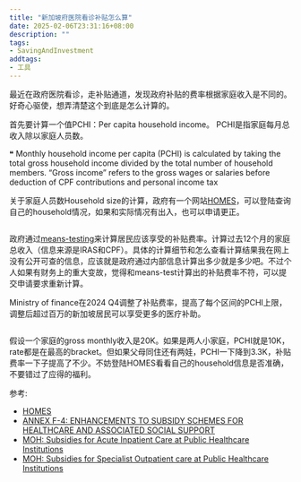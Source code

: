 ```yaml
---
title: "新加坡府医院看诊补贴怎么算"
date: 2025-02-06T23:31:16+08:00
description: ""
tags:
- SavingAndInvestment
addtags:
- 工具
---
```


最近在政府医院看诊，走补贴通道，发现政府补贴的费率根据家庭收入是不同的。好奇心驱使，想弄清楚这个到底是怎么计算的。

首先要计算一个值PCHI：Per capita household income。 PCHI是指家庭每月总收入除以家庭人员数。

❝ Monthly household income per capita (PCHI) is calculated by taking the total gross household income divided by the total number of household members. “Gross income” refers to the gross wages or salaries before deduction of CPF contributions and personal income tax

关于家庭人员数Household size的计算，政府有一个网站[HOMES](https://www.homes.gov.sg/eservice)，可以登陆查询自己的household情况，如果和实际情况有出入，也可以申请更正。

<div>
    <span class="image fit" style="max-width: 600px;"><img src="https://s3.ap-southeast-1.amazonaws.com/littlecheesecake.me/money.sense/subsidy_rate/subsidy_homes.png" alt="" /></span>
</div>

政府通过[means-testing](https://ask.gov.sg/aic/questions/cls1kszws00mk1codlofhooi6?from=relatedquestions)来计算居民应该享受的补贴费率。计算过去12个月的家庭总收入（信息来源是IRAS和CPF）。具体的计算细节和怎么查看计算结果我在网上没有公开可查的信息，应该就是政府通过内部信息计算出多少就是多少吧。不过个人如果有财务上的重大变故，觉得和means-test计算出的补贴费率不符，可以提交申请要求重新计算。

Ministry of finance在2024 Q4调整了补贴费率，提高了每个区间的PCHI上限，调整后超过百万的新加坡居民可以享受更多的医疗补助。

<div>
    <span class="image fit"><img src="https://s3.ap-southeast-1.amazonaws.com/littlecheesecake.me/money.sense/subsidy_rate/subsidy_rate.png" alt="" /></span>
</div>

假设一个家庭的gross monthly收入是20K。如果是两人小家庭，PCHI就是10K，rate都是在最高的bracket。但如果父母同住还有两娃，PCHI一下降到3.3K，补贴费率一下子提高了不少。不妨登陆HOMES看看自己的household信息是否准确，不要错过了应得的福利。

参考:
- [HOMES](https://www.homes.gov.sg/eservice)
- [ANNEX F-4: ENHANCEMENTS TO SUBSIDY SCHEMES FOR HEALTHCARE AND ASSOCIATED SOCIAL SUPPORT](https://www.mof.gov.sg/docs/librariesprovider3/budget2024/download/pdf/annexf4.pdf)
- [MOH: Subsidies for Acute Inpatient Care at Public Healthcare Institutions](https://www.moh.gov.sg/managing-expenses/schemes-and-subsidies/subsidies-for-acute-inpatient-care-at-public-healthcare-institutions)
- [MOH: Subsidies for Specialist Outpatient care at Public Healthcare Institutions](https://www.moh.gov.sg/managing-expenses/schemes-and-subsidies/subsidies-for-specialist-outpatient-care-at-public-healthcare-institutions)
